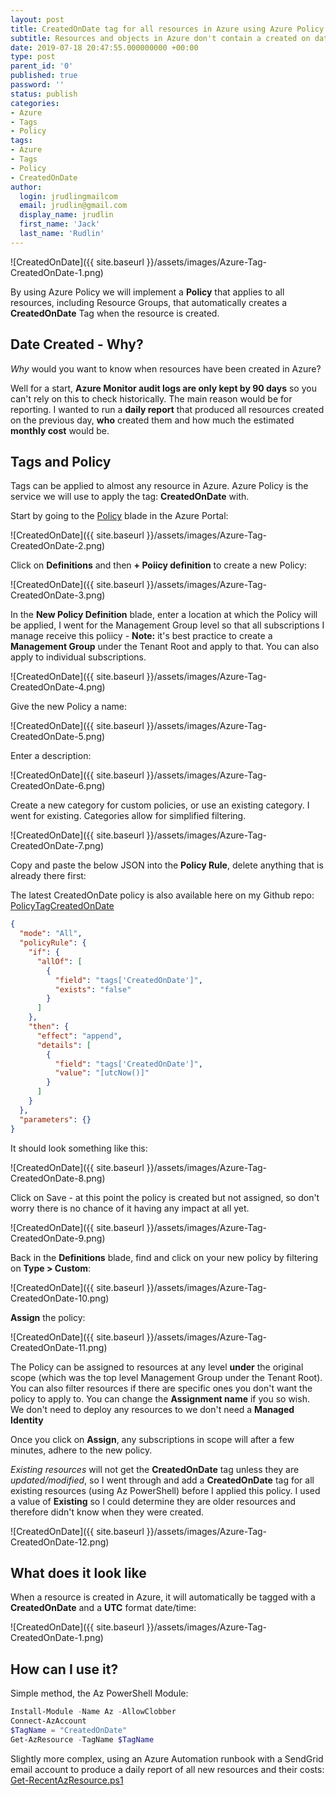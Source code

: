 ```yaml
---
layout: post
title: CreatedOnDate tag for all resources in Azure using Azure Policy
subtitle: Resources and objects in Azure don't contain a created on date property, this post will help you use Tags and Azure Policy to resolve that.
date: 2019-07-18 20:47:55.000000000 +00:00
type: post
parent_id: '0'
published: true
password: ''
status: publish
categories:
- Azure
- Tags
- Policy
tags:
- Azure
- Tags
- Policy
- CreatedOnDate
author:
  login: jrudlingmailcom
  email: jrudlin@gmail.com
  display_name: jrudlin
  first_name: 'Jack'
  last_name: 'Rudlin'
---
```


![CreatedOnDate]({{ site.baseurl }}/assets/images/Azure-Tag-CreatedOnDate-1.png)

By using Azure Policy we will implement a **Policy** that applies to all resources, including Resource Groups, that automatically creates a **CreatedOnDate** Tag when the resource is created.

## Date Created - Why?

_Why_ would you want to know when resources have been created in Azure?

Well for a start, **Azure Monitor audit logs are only kept by 90 days** so you can't rely on this to check historically.
The main reason would be for reporting. I wanted to run a **daily report** that produced all resources created on the previous day, **who** created them and how much the estimated **monthly cost** would be.

## Tags and Policy

Tags can be applied to almost any resource in Azure. Azure Policy is the service we will use to apply the tag: **CreatedOnDate** with.

Start by going to the [Policy](https://portal.azure.com/#blade/Microsoft_Azure_Policy/PolicyMenuBlade/Overview) blade in the Azure Portal:

![CreatedOnDate]({{ site.baseurl }}/assets/images/Azure-Tag-CreatedOnDate-2.png)

Click on **Definitions** and then **+ Poiicy definition** to create a new Policy:

![CreatedOnDate]({{ site.baseurl }}/assets/images/Azure-Tag-CreatedOnDate-3.png)

In the **New Policy Definition** blade, enter a location at which the Policy will be applied, I went for the Management Group level so that all subscriptions I manage receive this poliicy - **Note:** it's best practice to create a **Management Group** under the Tenant Root and apply to that.
You can also apply to individual subscriptions.

![CreatedOnDate]({{ site.baseurl }}/assets/images/Azure-Tag-CreatedOnDate-4.png)

Give the new Policy a name:

![CreatedOnDate]({{ site.baseurl }}/assets/images/Azure-Tag-CreatedOnDate-5.png)

Enter a description:

![CreatedOnDate]({{ site.baseurl }}/assets/images/Azure-Tag-CreatedOnDate-6.png)

Create a new category for custom policies, or use an existing category. I went for existing. Categories allow for simplified filtering.

![CreatedOnDate]({{ site.baseurl }}/assets/images/Azure-Tag-CreatedOnDate-7.png)

Copy and paste the below JSON into the **Policy Rule**, delete anything that is already there first:

The latest CreatedOnDate policy is also available here on my Github repo: [PolicyTagCreatedOnDate](https://github.com/jrudlin/Azure/blob/master/Policy/PolicyTagCreatedOnDate.json)

```json
{
  "mode": "All",
  "policyRule": {
    "if": {
      "allOf": [
        {
          "field": "tags['CreatedOnDate']",
          "exists": "false"
        }
      ]
    },
    "then": {
      "effect": "append",
      "details": [
        {
          "field": "tags['CreatedOnDate']",
          "value": "[utcNow()]"
        }
      ]
    }
  },
  "parameters": {}
}
```

It should look something like this:

![CreatedOnDate]({{ site.baseurl }}/assets/images/Azure-Tag-CreatedOnDate-8.png)

Click on Save - at this point the policy is created but not assigned, so don't worry there is no chance of it having any impact at all yet.

![CreatedOnDate]({{ site.baseurl }}/assets/images/Azure-Tag-CreatedOnDate-9.png)

Back in the **Definitions** blade, find and click on your new policy by filtering on **Type > Custom**:

![CreatedOnDate]({{ site.baseurl }}/assets/images/Azure-Tag-CreatedOnDate-10.png)

**Assign** the policy:

![CreatedOnDate]({{ site.baseurl }}/assets/images/Azure-Tag-CreatedOnDate-11.png)

The Policy can be assigned to resources at any level **under** the original scope (which was the top level Management Group under the Tenant Root). You can also filter resources if there are specific ones you don't want the policy to apply to.
You can change the **Assignment name** if you so wish.
We don't need to deploy any resources to we don't need a **Managed Identity**

Once you click on **Assign**, any subscriptions in scope will after a few minutes, adhere to the new policy.

_Existing resources_ will not get the **CreatedOnDate** tag unless they are _updated/modified_, so I went through and add a  **CreatedOnDate** tag for all existing resources (using Az PowerShell) before I applied this policy. I used a value of **Existing** so I could determine they are older resources and therefore didn't know when they were created.

![CreatedOnDate]({{ site.baseurl }}/assets/images/Azure-Tag-CreatedOnDate-12.png)

## What does it look like

When a resource is created in Azure, it will automatically be tagged with a **CreatedOnDate** and a **UTC** format date/time:

![CreatedOnDate]({{ site.baseurl }}/assets/images/Azure-Tag-CreatedOnDate-1.png)

## How can I use it?

Simple method, the Az PowerShell Module:

```powershell
Install-Module -Name Az -AllowClobber
Connect-AzAccount
$TagName = "CreatedOnDate"
Get-AzResource -TagName $TagName
```

Slightly more complex, using an Azure Automation runbook with a SendGrid email account to produce a daily report of all new resources and their costs:
[Get-RecentAzResource.ps1](https://github.com/jrudlin/Azure/blob/master/General/Get-RecentAzResource.ps1)